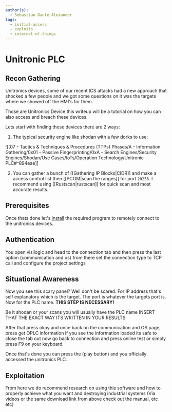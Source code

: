 ```yaml
---
author(s):
  - Sebastian Dante Alexander
tags:
  - initial-access
  - exploits
  - internet-of-things
---
```

# Unitronic PLC

## Recon Gathering

Unitronics devices, some of our recent ICS attacks had a new approach that shocked a few people and we got some questions on it was the targets where we showed off the HMI's for them.

Those are Unitronics Device this writeup will be a tutorial on how you can also access and breach these devices.

Lets start with finding these devices there are 2 ways:

1. The typical security engine like shodan with a few dorks to use:

![[07 - Tactics & Techniques & Procedures (TTPs) Phases/A - Information Gathering/0x01 - Passive Fingerprinting/0xA - Search Engines/Security Engines/Shodan/Use Cases/IoTs/Operation Technology/Unitronic PLC#^894eae]]

2. You can gather a bunch of [[Gathering IP Blocks|CIDR]] and make a access control list then [[PCOM|scan the ranges]] for port `20256`. I recommend using [[Rustscan|rustscan]] for quick scan and most accurate results.

## Prerequisites

Once thats done let's [install](https://www.unitronicsplc.com/software-visilogic-for-programmable-controllers/) the required program to remotely connect to the unitronics devices.

## Authentication

You open visilogic and head to the connection tab and then press the last option (communication and os) from there set the connection type to TCP call and configure the project settings 

## Situational Awareness

Now you see this scary panel? Well don't be scared. For IP address that's self explanatory which is the target. The port is whatever the targets port is. Now for the PLC name. **THIS STEP IS NECESSARY!**

Be it shodan or your scans you will usually have the PLC name INSERT THAT THE EXACT WAY ITS WRITTEN IN YOUR RESULTS

After that press okay and once back on the communication and OS page, press get OPLC information if you see the information loaded its safe to close the tab out now go back to connection and press online test or simply press F9 on your keyboard.

Once that's done you can press the (play button) and you officially accessed the unitronics PLC.

## Exploitation

From here we do recommend research on using this software and how to properly achieve what you want and destroying industrial systems (Via videos or the same download link from above check out the manual, etc etc)